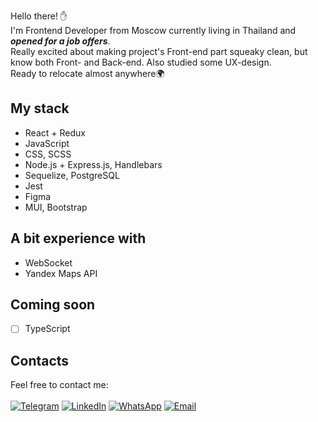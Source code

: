Hello there! ✋<br>
I'm Frontend Developer from Moscow currently living in Thailand and ***opened for a job offers***.<br>
Really excited about making project's Front-end part squeaky clean, but know both Front- and Back-end. Also studied some UX-design.<br>
Ready to relocate almost anywhere🌍

## My stack
* React + Redux
* JavaScript
* CSS, SCSS
* Node.js + Express.js, Handlebars
* Sequelize, PostgreSQL
* Jest
* Figma
* MUI, Bootstrap

## A bit experience with
* WebSocket
* Yandex Maps API

## Coming soon
* [ ] TypeScript

## Contacts
Feel free to contact me:<br><br>
[![Telegram](https://img.shields.io/badge/-Telegram-blue?color=0088cc&logo=telegram&logoColor=white)](https://t.me/zzzookie)
[![LinkedIn](https://img.shields.io/badge/-LinkedIn-blue?color=0077b5&logo=linkedin&logoColor=white)](https://www.linkedin.com/in/ivan-shulgin/)
[![WhatsApp](https://img.shields.io/badge/-WhatsApp-green?color=075e54&logo=whatsapp&logoColor=white)](https://api.whatsapp.com/send?phone=79167978400)
[![Email](https://img.shields.io/badge/-Email-red?color=ea4335&logo=gmail&logoColor=white)](mailto:iushulgin@gmail.com)
